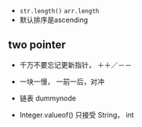 
* `str.length()` `arr.length`
* 默认排序是ascending


## two pointer
* 千万不要忘记更新指针， ＋＋／－－
* 一块一慢， 一前一后，对冲
* 链表 dummynode

* Integer.valueof() 只接受 String， int
